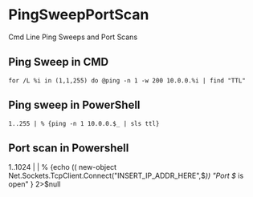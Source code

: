 # PingSweepPortScan
Cmd Line Ping Sweeps and Port Scans

## Ping Sweep in CMD
```
for /L %i in (1,1,255) do @ping -n 1 -w 200 10.0.0.%i | find "TTL"
```

## Ping sweep in PowerShell
```
1..255 | % {ping -n 1 10.0.0.$_ | sls ttl}
```

## Port scan in Powershell
1..1024 | | % {echo (( new-object Net.Sockets.TcpClient.Connect("INSERT_IP_ADDR_HERE",$_)) "Port $_ is open" } 2>$null
